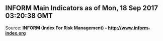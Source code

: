 ## INFORM Main Indicators as of Mon, 18 Sep 2017 03:20:38 GMT

Source: **INFORM (Index For Risk Management) - http://www.inform-index.org**